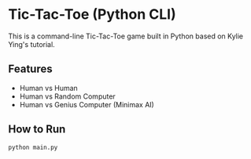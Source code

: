 # Tic-Tac-Toe (Python CLI)

This is a command-line Tic-Tac-Toe game built in Python based on Kylie Ying's tutorial.

## Features
- Human vs Human
- Human vs Random Computer
- Human vs Genius Computer (Minimax AI)

## How to Run

```bash
python main.py

